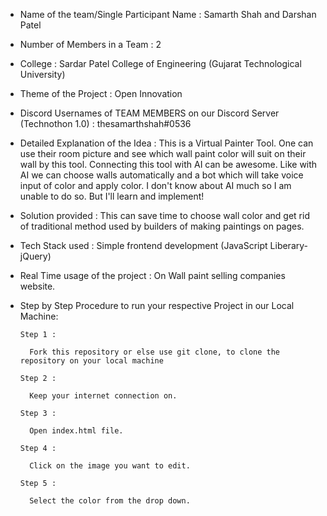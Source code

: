* Name of the team/Single Participant Name : Samarth Shah and Darshan Patel 

* Number of Members in a Team : 2

* College : Sardar Patel College of Engineering (Gujarat Technological University)

* Theme of the Project : Open Innovation

* Discord Usernames of TEAM MEMBERS on our Discord Server (Technothon 1.0) : thesamarthshah#0536

* Detailed Explanation of the Idea : This is a Virtual Painter Tool. One can use their room picture and see which wall paint color will suit on their wall by this tool. Connecting this tool with AI can be awesome. Like with AI we can choose walls automatically and a bot which will take voice input of color and apply color.
I don't know about AI much so I am unable to do so. But I'll learn and implement!

* Solution provided : This can save time to choose wall color and get rid of traditional method used by builders of making paintings on pages.

* Tech Stack used : Simple frontend development (JavaScript Liberary- jQuery)

* Real Time usage of the project : On Wall paint selling companies website.

* Step by Step Procedure to run your respective Project in our Local Machine:

      Step 1 :
    
        Fork this repository or else use git clone, to clone the repository on your local machine
    
      Step 2 :
    
        Keep your internet connection on.
    
      Step 3 :
    
        Open index.html file.
    
      Step 4 :
    
        Click on the image you want to edit.
        
      Step 5 :
    
        Select the color from the drop down. 


